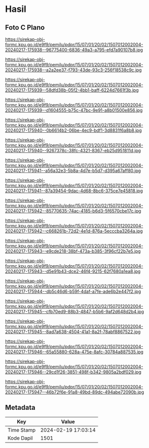 # Hasil

## Foto C Plano

https://sirekap-obj-formc.kpu.go.id/e9f9/pemilu/pdpr/15/07/01/20/02/1507012002004-20240217-175938--96775400-6836-49a3-a795-efd7a90107b8.jpg

https://sirekap-obj-formc.kpu.go.id/e9f9/pemilu/pdpr/15/07/01/20/02/1507012002004-20240217-175938--a2a2ee37-f793-43de-93c3-256f18538c9c.jpg

https://sirekap-obj-formc.kpu.go.id/e9f9/pemilu/pdpr/15/07/01/20/02/1507012002004-20240217-175939--58dfd38b-05f2-4bb1-baff-6224d7661f3b.jpg

https://sirekap-obj-formc.kpu.go.id/e9f9/pemilu/pdpr/15/07/01/20/02/1507012002004-20240217-175939--d1604555-b75c-47bc-9e91-a8b01500e856.jpg

https://sirekap-obj-formc.kpu.go.id/e9f9/pemilu/pdpr/15/07/01/20/02/1507012002004-20240217-175940--0b6614b2-06be-4ec9-bdf1-3d8831f6a8b8.jpg

https://sirekap-obj-formc.kpu.go.id/e9f9/pemilu/pdpr/15/07/01/20/02/1507012002004-20240217-175940--9267378c-38fc-4321-8367-eb25d951811d.jpg

https://sirekap-obj-formc.kpu.go.id/e9f9/pemilu/pdpr/15/07/01/20/02/1507012002004-20240217-175941--a56a32e3-5b8a-4d7e-b5d7-d395a67aff80.jpg

https://sirekap-obj-formc.kpu.go.id/e9f9/pemilu/pdpr/15/07/01/20/02/1507012002004-20240217-175941--87a39454-9dac-4d68-8bc6-375ce7e45818.jpg

https://sirekap-obj-formc.kpu.go.id/e9f9/pemilu/pdpr/15/07/01/20/02/1507012002004-20240217-175942--85770635-74ac-4185-b6d3-5f6570cbe17c.jpg

https://sirekap-obj-formc.kpu.go.id/e9f9/pemilu/pdpr/15/07/01/20/02/1507012002004-20240217-175942--c668261b-72d2-4e1d-876a-5ecccba3264a.jpg

https://sirekap-obj-formc.kpu.go.id/e9f9/pemilu/pdpr/15/07/01/20/02/1507012002004-20240217-175943--e9cde218-38bf-473a-b385-3f96cf22b7e5.jpg

https://sirekap-obj-formc.kpu.go.id/e9f9/pemilu/pdpr/15/07/01/20/02/1507012002004-20240217-175943--d5e91b43-dce2-46f4-9215-62f7680a1ea8.jpg

https://sirekap-obj-formc.kpu.go.id/e9f9/pemilu/pdpr/15/07/01/20/02/1507012002004-20240217-175944--db5c46d6-b59f-4daf-a7fe-ade6b2e447f2.jpg

https://sirekap-obj-formc.kpu.go.id/e9f9/pemilu/pdpr/15/07/01/20/02/1507012002004-20240217-175945--cfb70ed9-88b3-4847-b5b6-9af2d648d2b4.jpg

https://sirekap-obj-formc.kpu.go.id/e9f9/pemilu/pdpr/15/07/01/20/02/1507012002004-20240217-175945--8ad7a638-4504-41a1-8a2f-78abf8867522.jpg

https://sirekap-obj-formc.kpu.go.id/e9f9/pemilu/pdpr/15/07/01/20/02/1507012002004-20240217-175946--65a55880-628a-475e-8afc-30784a887535.jpg

https://sirekap-obj-formc.kpu.go.id/e9f9/pemilu/pdpr/15/07/01/20/02/1507012002004-20240217-175946--29cd1f26-3851-498f-b342-9805a2bdf029.jpg

https://sirekap-obj-formc.kpu.go.id/e9f9/pemilu/pdpr/15/07/01/20/02/1507012002004-20240217-175947--46b72f6e-91a8-49bd-89dc-494abe72090b.jpg


## Metadata

| Key        | Value               |
| ---------- | ------------------- |
| Time Stamp | 2024-02-19 17:03:14 |
| Kode Dapil | 1501                |



